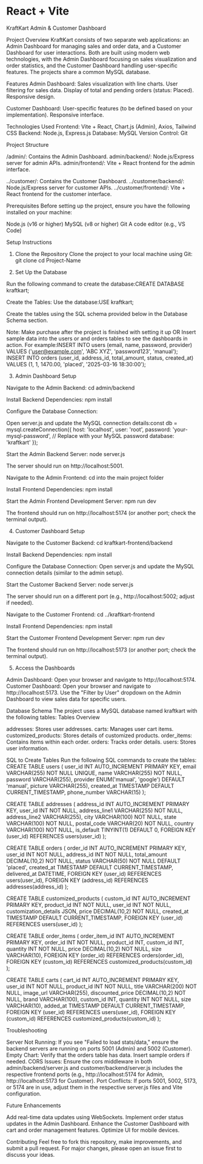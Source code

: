 # React + Vite

KraftKart Admin & Customer Dashboard

Project Overview
KraftKart consists of two separate web applications: an Admin Dashboard for managing sales and order data, and a Customer Dashboard for user interactions. Both are built using modern web technologies, with the Admin Dashboard focusing on sales visualization and order statistics, and the Customer Dashboard handling user-specific features. The projects share a common MySQL database.

Features
Admin Dashboard:
Sales visualization with line charts.
User filtering for sales data.
Display of total and pending orders (status: Placed).
Responsive design.

Customer Dashboard:
User-specific features (to be defined based on your implementation).
Responsive interface.

Technologies Used
Frontend: Vite + React, Chart.js (Admin), Axios, Tailwind CSS
Backend: Node.js, Express.js
Database: MySQL
Version Control: Git

Project Structure

/admin/: Contains the Admin Dashboard.
admin/backend/: Node.js/Express server for admin APIs.
admin/frontend/: Vite + React frontend for the admin interface.


../customer/: Contains the Customer Dashboard.
../customer/backend/: Node.js/Express server for customer APIs.
../customer/frontend/: Vite + React frontend for the customer interface.



Prerequisites
Before setting up the project, ensure you have the following installed on your machine:

Node.js (v16 or higher)
MySQL (v8 or higher)
Git
A code editor (e.g., VS Code)

Setup Instructions
1. Clone the Repository
Clone the project to your local machine using Git:
git clone <repository-url>
cd Project-Name

2. Set Up the Database

Run the following command to create the database:CREATE DATABASE kraftkart;

Create the Tables:
Use the database:USE kraftkart;

Create the tables using the SQL schema provided below in the Database Schema section.

Note: Make purchase after the project is finished with setting  it up OR Insert sample data into the users or and orders tables to see the dashboards in action. For example:INSERT INTO users (email, name, password, provider) VALUES ('user@example.com', 'ABC XYZ', 'password123', 'manual');
INSERT INTO orders (user_id, address_id, total_amount, status, created_at) VALUES (1, 1, 1470.00, 'placed', '2025-03-16 18:30:00');

3. Admin Dashboard Setup

Navigate to the Admin Backend:
cd admin/backend

Install Backend Dependencies:
npm install

Configure the Database Connection:

Open server.js and update the MySQL connection details:const db = mysql.createConnection({
  host: 'localhost',
  user: 'root',
  password: 'your-mysql-password', // Replace with your MySQL password
  database: 'kraftkart'
});

Start the Admin Backend Server:
node server.js

The server should run on http://localhost:5001.

Navigate to the Admin Frontend:
cd into the main project folder

Install Frontend Dependencies:
npm install

Start the Admin Frontend Development Server:
npm run dev

The frontend should run on http://localhost:5174 (or another port; check the terminal output).

4. Customer Dashboard Setup

Navigate to the Customer Backend:
cd kraftkart-frontend/backend

Install Backend Dependencies:
npm install

Configure the Database Connection:
Open server.js and update the MySQL connection details (similar to the admin setup).

Start the Customer Backend Server:
node server.js

The server should run on a different port (e.g., http://localhost:5002; adjust if needed).

Navigate to the Customer Frontend:
cd ../kraftkart-frontend

Install Frontend Dependencies:
npm install

Start the Customer Frontend Development Server:
npm run dev

The frontend should run on http://localhost:5173 (or another port; check the terminal output).

5. Access the Dashboards

Admin Dashboard: Open your browser and navigate to http://localhost:5174.
Customer Dashboard: Open your browser and navigate to http://localhost:5173.
Use the "Filter by User" dropdown on the Admin Dashboard to view sales data for specific users.

Database Schema
The project uses a MySQL database named kraftkart with the following tables:
Tables Overview

addresses: Stores user addresses.
carts: Manages user cart items.
customized_products: Stores details of customized products.
order_items: Contains items within each order.
orders: Tracks order details.
users: Stores user information.

SQL to Create Tables
Run the following SQL commands to create the tables:
CREATE TABLE users (
  user_id INT AUTO_INCREMENT PRIMARY KEY,
  email VARCHAR(255) NOT NULL UNIQUE,
  name VARCHAR(255) NOT NULL,
  password VARCHAR(255),
  provider ENUM('manual', 'google') DEFAULT 'manual',
  picture VARCHAR(255),
  created_at TIMESTAMP DEFAULT CURRENT_TIMESTAMP,
  phone_number VARCHAR(15)
);

CREATE TABLE addresses (
  address_id INT AUTO_INCREMENT PRIMARY KEY,
  user_id INT NOT NULL,
  address_line1 VARCHAR(255) NOT NULL,
  address_line2 VARCHAR(255),
  city VARCHAR(100) NOT NULL,
  state VARCHAR(100) NOT NULL,
  postal_code VARCHAR(20) NOT NULL,
  country VARCHAR(100) NOT NULL,
  is_default TINYINT(1) DEFAULT 0,
  FOREIGN KEY (user_id) REFERENCES users(user_id)
);

CREATE TABLE orders (
  order_id INT AUTO_INCREMENT PRIMARY KEY,
  user_id INT NOT NULL,
  address_id INT NOT NULL,
  total_amount DECIMAL(10,2) NOT NULL,
  status VARCHAR(50) NOT NULL DEFAULT 'placed',
  created_at TIMESTAMP DEFAULT CURRENT_TIMESTAMP,
  delivered_at DATETIME,
  FOREIGN KEY (user_id) REFERENCES users(user_id),
  FOREIGN KEY (address_id) REFERENCES addresses(address_id)
);

CREATE TABLE customized_products (
  custom_id INT AUTO_INCREMENT PRIMARY KEY,
  product_id INT NOT NULL,
  user_id INT NOT NULL,
  customization_details JSON,
  price DECIMAL(10,2) NOT NULL,
  created_at TIMESTAMP DEFAULT CURRENT_TIMESTAMP,
  FOREIGN KEY (user_id) REFERENCES users(user_id)
);

CREATE TABLE order_items (
  order_item_id INT AUTO_INCREMENT PRIMARY KEY,
  order_id INT NOT NULL,
  product_id INT,
  custom_id INT,
  quantity INT NOT NULL,
  price DECIMAL(10,2) NOT NULL,
  size VARCHAR(10),
  FOREIGN KEY (order_id) REFERENCES orders(order_id),
  FOREIGN KEY (custom_id) REFERENCES customized_products(custom_id)
);

CREATE TABLE carts (
  cart_id INT AUTO_INCREMENT PRIMARY KEY,
  user_id INT NOT NULL,
  product_id INT NOT NULL,
  title VARCHAR(200) NOT NULL,
  image_url VARCHAR(255),
  discounted_price DECIMAL(10,2) NOT NULL,
  brand VARCHAR(100),
  custom_id INT,
  quantity INT NOT NULL,
  size VARCHAR(10),
  added_at TIMESTAMP DEFAULT CURRENT_TIMESTAMP,
  FOREIGN KEY (user_id) REFERENCES users(user_id),
  FOREIGN KEY (custom_id) REFERENCES customized_products(custom_id)
);

Troubleshooting

Server Not Running: If you see "Failed to load stats/data," ensure the backend servers are running on ports 5001 (Admin) and 5002 (Customer).
Empty Chart: Verify that the orders table has data. Insert sample orders if needed.
CORS Issues: Ensure the cors middleware in both admin/backend/server.js and customer/backend/server.js includes the respective frontend ports (e.g., http://localhost:5174 for Admin, http://localhost:5173 for Customer).
Port Conflicts: If ports 5001, 5002, 5173, or 5174 are in use, adjust them in the respective server.js files and Vite configuration.

Future Enhancements

Add real-time data updates using WebSockets.
Implement order status updates in the Admin Dashboard.
Enhance the Customer Dashboard with cart and order management features.
Optimize UI for mobile devices.

Contributing
Feel free to fork this repository, make improvements, and submit a pull request. For major changes, please open an issue first to discuss your ideas.
